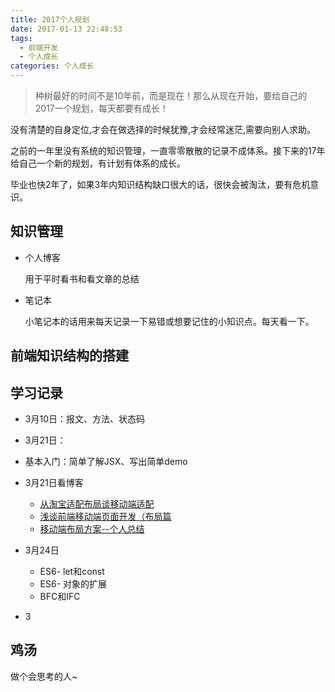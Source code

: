 ```yaml
---
title: 2017个人规划
date: 2017-01-13 22:48:53
tags:
  - 前端开发
  - 个人成长
categories: 个人成长
---
```


> 种树最好的时间不是10年前，而是现在！那么从现在开始，要给自己的2017一个规划，每天都要有成长！


没有清楚的自身定位,才会在做选择的时候犹豫,才会经常迷茫,需要向别人求助。


之前的一年里没有系统的知识管理，一直零零散散的记录不成体系。接下来的17年给自己一个新的规划，有计划有体系的成长。

毕业也快2年了，如果3年内知识结构缺口很大的话，很快会被淘汰，要有危机意识。


## 知识管理

+ 个人博客

	用于平时看书和看文章的总结
+ 笔记本

	小笔记本的话用来每天记录一下易错或想要记住的小知识点。每天看一下。
	
	
## 前端知识结构的搭建






## 学习记录

+ 3月10日：报文、方法、状态码    
+ 3月21日：
 + 基本入门：简单了解JSX、写出简单demo
 + 3月21日看博客
    + [从淘宝适配布局谈移动端适配](http://www.qdfuns.com/notes/23659/5e3cd2904a56f5e6b86c4d49e90e0f34.html?winzoom=1)
    + [浅谈前端移动端页面开发（布局篇](http://www.xiaoxiangzi.com/Programme/CSS/4298.html)
    + [移动端布局方案--个人总结](http://www.xujiaosite.com/2017/03/CSS/%E7%A7%BB%E5%8A%A8%E7%AB%AF%E5%B8%83%E5%B1%80%E6%96%B9%E6%A1%88--%E4%B8%AA%E4%BA%BA%E6%80%BB%E7%BB%93.html)
+ 3月24日
    + ES6- let和const
    + ES6- 对象的扩展
    + BFC和IFC
    
+ 3


## 鸡汤

做个会思考的人~